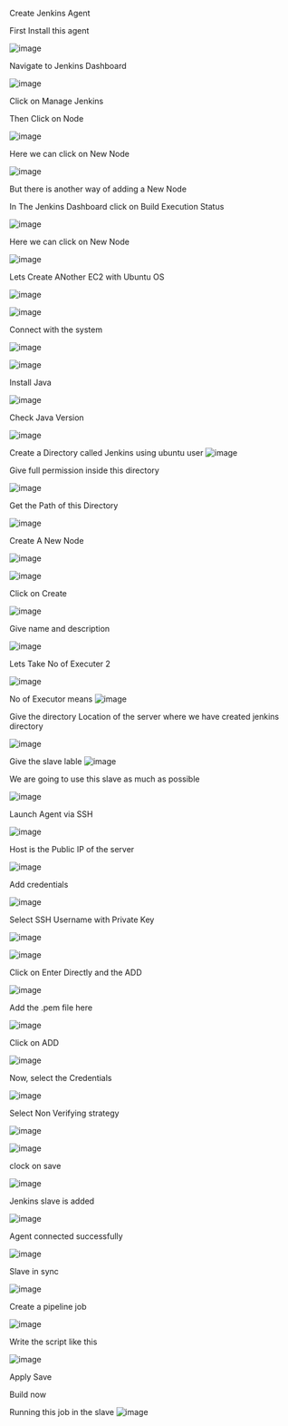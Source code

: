 Create Jenkins Agent 


First Install this agent

![image](https://github.com/devops-pritam/jenkins/assets/132892500/e1e9520f-48aa-4c5b-9a72-b35449152d95)

Navigate to Jenkins Dashboard 

![image](https://github.com/devops-pritam/jenkins/assets/132892500/8d823cc8-9d87-4fb1-89e3-9725d25c3b2c)

Click on Manage Jenkins

Then Click on Node 

![image](https://github.com/devops-pritam/jenkins/assets/132892500/9b15efc5-6d52-4571-a3a3-eab362039a91)

Here we can click on New Node

![image](https://github.com/devops-pritam/jenkins/assets/132892500/4531c4e8-d9d9-4a96-a982-c87b459f94ea)

But there is another way of adding a New Node

In The Jenkins Dashboard click on Build Execution Status

![image](https://github.com/devops-pritam/jenkins/assets/132892500/e6c532d7-5a89-4f0f-b0ae-4e9e17b934ea)

Here we can click on New Node

![image](https://github.com/devops-pritam/jenkins/assets/132892500/1df0aa2d-067d-413d-80fe-2ba93734096c)

Lets Create ANother EC2 with Ubuntu OS

![image](https://github.com/devops-pritam/jenkins/assets/132892500/b609e4a5-af67-4ee9-aee4-39713af42582)

![image](https://github.com/devops-pritam/jenkins/assets/132892500/9978cb63-b82d-4f35-bc16-fd824db48771)

Connect with the system

![image](https://github.com/devops-pritam/jenkins/assets/132892500/123ec476-105f-4fee-8eab-5e107798b863)

![image](https://github.com/devops-pritam/jenkins/assets/132892500/a99a3f7e-92de-4388-9947-275e5dea25ce)

Install Java

![image](https://github.com/devops-pritam/jenkins/assets/132892500/93df22ff-535e-485b-8d79-32f67be818a3)

Check Java Version

![image](https://github.com/devops-pritam/jenkins/assets/132892500/f91c90ad-e03b-44e0-b514-d7f16fad837b)

Create a Directory called Jenkins using ubuntu user
![image](https://github.com/devops-pritam/jenkins/assets/132892500/60c1796a-f5cb-4ad9-b6f3-bc01546792b4)



Give full permission inside this directory

![image](https://github.com/devops-pritam/jenkins/assets/132892500/9b1a2a87-191a-4e01-a561-bd2d32540287)

Get the Path of this Directory

![image](https://github.com/devops-pritam/jenkins/assets/132892500/98306d12-b6a2-426f-8d23-48f0c96de30a)


Create A New Node 

![image](https://github.com/devops-pritam/jenkins/assets/132892500/f90e4495-b96d-450f-bf65-0e59582b3a74)

![image](https://github.com/devops-pritam/jenkins/assets/132892500/3f0d5ef9-4954-4fff-8309-9bf1caf8eefe)

Click on Create

![image](https://github.com/devops-pritam/jenkins/assets/132892500/4b46f8f3-cbcc-43bd-90db-382e5fe9a70b)

Give name and description

![image](https://github.com/devops-pritam/jenkins/assets/132892500/c9f6a349-554d-47e2-98d7-26c9c836c377)

Lets Take No of Executer 2

![image](https://github.com/devops-pritam/jenkins/assets/132892500/bcb3c1ef-198c-4364-819c-762044a227e5)

No of Executor means 
![image](https://github.com/devops-pritam/jenkins/assets/132892500/dc40efc3-dc90-419f-b522-f8432d665bd4)

Give the directory Location of the server where we have created jenkins directory

![image](https://github.com/devops-pritam/jenkins/assets/132892500/01448ca7-89b4-4457-a8a9-24d28ad8d844)

Give the slave lable 
![image](https://github.com/devops-pritam/jenkins/assets/132892500/4b0b539c-db25-4032-bd61-daab9458e687)

We are going to use this slave as much as possible

![image](https://github.com/devops-pritam/jenkins/assets/132892500/50e4d311-9b39-401e-8930-4bae5f627bf2)

Launch Agent via SSH

![image](https://github.com/devops-pritam/jenkins/assets/132892500/87be7f2e-ad32-4184-b844-ad14ff9f2901)

Host is the Public IP of the server

![image](https://github.com/devops-pritam/jenkins/assets/132892500/a463bf75-a0ee-4aeb-bb27-0ad24fea6421)

Add credentials

![image](https://github.com/devops-pritam/jenkins/assets/132892500/3aa12d8f-2e25-4f3c-95e4-9bc065cf5be6)

Select SSH Username with Private Key

![image](https://github.com/devops-pritam/jenkins/assets/132892500/b259190c-f12d-49e1-aa9d-d0e8f431cafc)

![image](https://github.com/devops-pritam/jenkins/assets/132892500/afe4c1f3-d30c-4b43-92c1-0c18c96bf640)


Click on Enter Directly and the ADD

![image](https://github.com/devops-pritam/jenkins/assets/132892500/40c23910-fc56-4699-b678-f8d456dd6f97)


Add the .pem file here

![image](https://github.com/devops-pritam/jenkins/assets/132892500/4c5d0420-6f2a-4081-90ab-f931e7d31852)


Click on ADD

![image](https://github.com/devops-pritam/jenkins/assets/132892500/2057aefe-289d-4119-9283-8b3ed8e61361)

Now, select the Credentials

![image](https://github.com/devops-pritam/jenkins/assets/132892500/d579073a-28fc-438e-8627-ac555eb87b92)

Select Non Verifying strategy

![image](https://github.com/devops-pritam/jenkins/assets/132892500/bb910cf0-d620-48b8-a18f-6df86e2764d2)

![image](https://github.com/devops-pritam/jenkins/assets/132892500/3e31f2b6-f5b7-4ea9-bd11-db6b215f3acb)


clock on save

![image](https://github.com/devops-pritam/jenkins/assets/132892500/2958b091-3a6f-43db-a6c7-c1e7c8665dfb)

Jenkins slave is added

![image](https://github.com/devops-pritam/jenkins/assets/132892500/cf345caf-1d49-4e09-aa45-aca3eb432929)

Agent connected successfully

![image](https://github.com/devops-pritam/jenkins/assets/132892500/b0644185-c207-4fd9-8784-a33e34181406)

Slave in sync

![image](https://github.com/devops-pritam/jenkins/assets/132892500/7fa27449-ecc7-46d2-bfa3-bdb2d1ab9b22)

Create a pipeline job

![image](https://github.com/devops-pritam/jenkins/assets/132892500/17fb6f20-d817-45d6-a895-85f48a8c6ce3)

Write the script like this

![image](https://github.com/devops-pritam/jenkins/assets/132892500/d96011a2-2feb-49a3-845f-9e232b2e1c8a)

Apply Save 

Build now

Running this job in the slave 
![image](https://github.com/devops-pritam/jenkins/assets/132892500/5ee6abdd-bebd-4a75-b8a2-ff2e180cc500)


















































